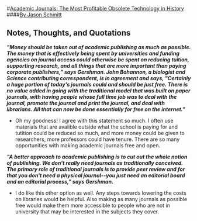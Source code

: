 #[Academic Journals: The Most Profitable Obsolete Technology in History](http://www.huffingtonpost.com/jason-schmitt/academic-journals-the-mos_1_b_6368204.html)
####[By Jason Schmitt](http://www.huffingtonpost.com/jason-schmitt/)

## Notes, Thoughts, and Quotations

**_"Money should be taken out of academic publishing as much as possible. The money that is effectively being spent by universities and funding agencies on journal access could otherwise be spent on reducing tuition, supporting research, and all things that are more important than paying corporate publishers," says Gershman. John Bohannon, a biologist and Science contributing correspondent, is in agreement and says, "Certainly a huge portion of today's journals could and should be just free. There is no value added in going with the traditional model that was built on paper journals, with having people whose full time job was to deal with the journal, promote the journal and print the journal, and deal with librarians. All that can now be done essentially for free on the internet."_**

- Oh my goodness! I agree with this statement so much.  I often use materials that are avalible outside what the school is paying for and tutition could be reduced so much, and more money could be given to researchers, more professors could have tenure.  There are so many opportunities with making academic journals free and open. 

**_"A better approach to academic publishing is to cut out the whole notion of publishing. We don't really need journals as traditionally conceived. The primary role of traditional journals is to provide peer review and for that you don't need a physical journal--you just need an editorial board and an editorial process," says Gershman._**

- I do like this other option as well.  Any steps towards lowering the costs on libraries would be helpful.  Also making as many journals as possible free would make them more accessible to people who are not in university that may be interested in the subjects they cover.